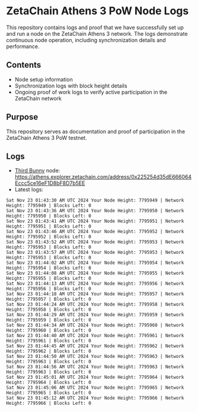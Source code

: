 # ZetaChain Athens 3 PoW Node Logs
This repository contains logs and proof that we have successfully set up and run a node on the ZetaChain Athens 3 network. The logs demonstrate continuous node operation, including synchronization details and performance.

## Contents
- Node setup information
- Synchronization logs with block height details
- Ongoing proof of work logs to verify active participation in the ZetaChain network

## Purpose
This repository serves as documentation and proof of participation in the ZetaChain Athens 3 PoW testnet.

## Logs

- [Third Bunny](https://thirdbunny.xyz/) node: https://athens.explorer.zetachain.com/address/0x225254d35dE666064Eccc5ce16eF1D8bF8D7b5EE
- Latest logs:
```
Sat Nov 23 01:43:30 AM UTC 2024 Your Node Height: 7795949 | Network Height: 7795949 | Blocks Left: 0
Sat Nov 23 01:43:36 AM UTC 2024 Your Node Height: 7795950 | Network Height: 7795950 | Blocks Left: 0
Sat Nov 23 01:43:41 AM UTC 2024 Your Node Height: 7795951 | Network Height: 7795951 | Blocks Left: 0
Sat Nov 23 01:43:46 AM UTC 2024 Your Node Height: 7795952 | Network Height: 7795952 | Blocks Left: 0
Sat Nov 23 01:43:52 AM UTC 2024 Your Node Height: 7795953 | Network Height: 7795953 | Blocks Left: 0
Sat Nov 23 01:43:57 AM UTC 2024 Your Node Height: 7795953 | Network Height: 7795953 | Blocks Left: 0
Sat Nov 23 01:44:02 AM UTC 2024 Your Node Height: 7795954 | Network Height: 7795954 | Blocks Left: 0
Sat Nov 23 01:44:08 AM UTC 2024 Your Node Height: 7795955 | Network Height: 7795955 | Blocks Left: 0
Sat Nov 23 01:44:13 AM UTC 2024 Your Node Height: 7795956 | Network Height: 7795956 | Blocks Left: 0
Sat Nov 23 01:44:18 AM UTC 2024 Your Node Height: 7795957 | Network Height: 7795957 | Blocks Left: 0
Sat Nov 23 01:44:24 AM UTC 2024 Your Node Height: 7795958 | Network Height: 7795958 | Blocks Left: 0
Sat Nov 23 01:44:29 AM UTC 2024 Your Node Height: 7795959 | Network Height: 7795959 | Blocks Left: 0
Sat Nov 23 01:44:34 AM UTC 2024 Your Node Height: 7795960 | Network Height: 7795960 | Blocks Left: 0
Sat Nov 23 01:44:40 AM UTC 2024 Your Node Height: 7795961 | Network Height: 7795961 | Blocks Left: 0
Sat Nov 23 01:44:45 AM UTC 2024 Your Node Height: 7795962 | Network Height: 7795962 | Blocks Left: 0
Sat Nov 23 01:44:50 AM UTC 2024 Your Node Height: 7795963 | Network Height: 7795963 | Blocks Left: 0
Sat Nov 23 01:44:56 AM UTC 2024 Your Node Height: 7795963 | Network Height: 7795963 | Blocks Left: 0
Sat Nov 23 01:45:01 AM UTC 2024 Your Node Height: 7795964 | Network Height: 7795964 | Blocks Left: 0
Sat Nov 23 01:45:06 AM UTC 2024 Your Node Height: 7795965 | Network Height: 7795965 | Blocks Left: 0
Sat Nov 23 01:45:12 AM UTC 2024 Your Node Height: 7795966 | Network Height: 7795966 | Blocks Left: 0
```

